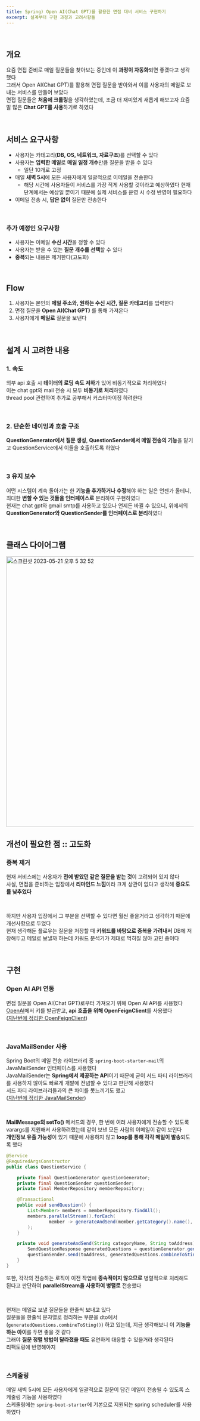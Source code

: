 ```yaml
---
title: Spring) Open AI(Chat GPT)를 활용한 면접 대비 서비스 구현하기
excerpt: 설계부터 구현 과정과 고려사항들   
---
```


<br/>

## 개요   
요즘 면접 준비로 매일 질문들을 찾아보는 중인데 이 **과정이 자동화**되면 좋겠다고 생각했다    
그래서 Open AI(Chat GPT)를 활용해 면접 질문을 받아와서 이를 사용자의 메일로 보내는 서비스를 만들어 보았다         
면접 질문들은 **처음에 크롤링**을 생각하였는데, 조금 더 재미있게 새롭게 해보고자 요즘 말 많은 **Chat GPT를 사용**하기로 하였다    

<br/>

## 서비스 요구사항

- 사용자는 카테고리(**DB, OS, 네트워크, 자료구조**)를 선택할 수 있다
- 사용자는 **입력한 메일**로 **매일 일정 개수**만큼 질문을 받을 수 있다 
  - 일단 10개로 고정
- 매일 **새벽 5시**에 모든 사용자에게 일괄적으로 이메일을 전송한다 
  - 해당 시간에 사용자들이 서비스를 가장 적게 사용할 것이라고 예상하였다 현재 단계에서는 예상일 뿐이기 때문에 실제 서비스를 운영 시 수정 반영이 필요하다
- 이메일 전송 시, **답은 없이** 질문만 전송한다

<br/>

### 추가 예정인 요구사항    
- 사용자는 이메일 **수신 시간**을 정할 수 있다
- 사용자는 받을 수 있는 **질문 개수를 선택**할 수 있다    
- **중복**되는 내용은 제거한다(고도화)

<br/>

## Flow
1. 사용자는 본인의 **메일 주소와, 원하는 수신 시간, 질문 카테고리**를 입력한다  
2. 면접 질문을 **Open AI(Chat GPT)** 를 통해 가져온다  
3. 사용자에게 **메일로** 질문을 보낸다   

<br/>

## 설계 시 고려한 내용
### 1. 속도    
외부 api 호출 시 **데이터의 로딩 속도 저하**가 있어 비동기적으로 처리하였다    
이는 chat gpt와 mail 전송 시 모두 **비동기로 처리**하였다    
thread pool 관련하여 추가로 공부해서 커스터마이징 하려한다    

<br/>

### 2. 단순한 네이밍과 호출 구조  
**QuestionGenerator에서 질문 생성**, **QuestionSender에서 메일 전송의 기능**을 맡기고 QuestionService에서 이들을 호출하도록 하였다     

<br/>

### 3 유지 보수     
어떤 시스템이 계속 돌아가는 한 **기능을 추가하거나 수정**해야 하는 일은 언젠가 올테니, 최대한 **변할 수 있는 것들을 인터페이스로** 분리하여 구현하였다    
현재는 chat gpt와 gmail smtp를 사용하고 있으나 언제든 바뀔 수 있으니, 위에서의 **QuestionGenerator와 QuestionSender를 인터페이스로 분리**하였다   

<br/>

## 클래스 다이어그램    

<img width="725" alt="스크린샷 2023-05-21 오후 5 32 52" src="https://github.com/ttaehee/ttaehee.github.io/assets/103614357/651bed2e-9cc9-4ce5-9d29-1deec310e1fa">

<br/>

## 개선이 필요한 점 :: 고도화
### 중복 제거
현재 서비스에는 사용자가 **전에 받았던 같은 질문을 받는 것**이 고려되어 있지 않다    
사실, 면접을 준비하는 입장에서 **리마인드 느낌**이라 크게 상관이 없다고 생각해 **중요도를 낮추었다**    

<br/>

하지만 사용자 입장에서 그 부분을 선택할 수 있다면 훨씬 좋을거라고 생각하기 때문에 개선사항으로 두었다   
현재 생각해둔 플로우는 질문을 저장할 때 **키워드를 바탕으로 중복을 가려내서** DB에 저장해두고 메일로 보낼까 하는데 키워드 분석기가 제대로 먹히질 않아 고민 중이다    

<br/>

## 구현   
### Open AI API 연동    
면접 질문을 Open AI(Chat GPT)로부터 가져오기 위해 Open AI API를 사용했다      
[OpenAI](https://platform.openai.com/overview)에서 키를 발급받고, **api 호출을 위해 OpenFeignClient**를 사용했다     
([지난번에 정리한 OpenFeignClient](https://ttaehee.github.io/spring/spring-http/open_feign/))  

<br/>

### JavaMailSender 사용
Spring Boot의 메일 전송 라이브러리 중 `spring-boot-starter-mail`의 JavaMailSender 인터페이스를 사용했다    
JavaMailSender는 **Spring에서 제공하는 API**이기 때문에 굳이 서드 파티 라이브러리를 사용하지 않아도 빠르게 개발에 전념할 수 있다고 판단해 사용했다        
서드 파티 라이브러리들과의 큰 차이를 못느끼기도 했고     
([지난번에 정리한 JavaMailSender](https://ttaehee.github.io/spring/spring-framework/spring-boot/smtp/))

<br/>

**MailMessage의 setTo()** 메서드의 경우, 한 번에 여러 사용자에게 전송할 수 있도록 varargs를 지원해서 사용하려했는데 같이 보낸 모든 사람의 이메일이 같이 보인다       
**개인정보 유출 가능성**이 있기 때문에 사용하지 않고 **loop를 통해 각각 메일이 발송**되도록 했다      

```java
@Service
@RequiredArgsConstructor
public class QuestionService {

    private final QuestionGenerator questionGenerator;
    private final QuestionSender questionSender;
    private final MemberRepository memberRepository;

    @Transactional
    public void sendQuestion() {
        List<Member> members = memberRepository.findAll();
        members.parallelStream().forEach(
                member -> generateAndSend(member.getCategory().name(), member.getEmail())
        );
    }

    private void generateAndSend(String categoryName, String toAddress){
        SendQuestionResponse generatedQuestions = questionGenerator.generate(categoryName);
        questionSender.send(toAddress, generatedQuestions.combineToSting());
    }
}
```

또한, 각각의 전송하는 로직이 이전 작업에 **종속적이지 않으므로** 병렬적으로 처리해도 된다고 판단하여 **parallelStream을 사용하여 병렬로** 전송했다     

<br/>

현재는 메일로 보낼 질문들을 한줄씩 보내고 있다     
질문들을 한줄씩 문자열로 정리하는 부분을 dto에서(`generatedQuestions.combineToSting()`) 하고 있는데, 지금 생각해보니 이 **기능을 하는 아이**를 두면 좋을 것 같다        
그래야 **질문 정렬 방법이 달라졌을 때도** 유연하게 대응할 수 있을거라 생각된다    
리팩토링에 반영해야지    

<br/>

### 스케줄링     

매일 새벽 5시에 모든 사용자에게 일괄적으로 질문이 담긴 메일이 전송될 수 있도록 스케줄링 기능을 사용하였다    
스케줄링에는 `spring-boot-starter`에 기본으로 지원되는 spring scheduler를 사용하였다   

<br/>
